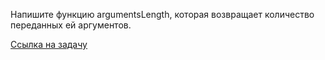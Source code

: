Напишите функцию argumentsLength, которая возвращает количество переданных ей аргументов.

[Ссылка на задачу](https://leetcode.com/problems/return-length-of-arguments-passed/description/?envType=study-plan-v2&envId=30-days-of-javascript)